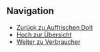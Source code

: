 
## Navigation

* [Zurück zu Auffrischen DoIt](../02_02_Auffrischen_DoIt/index.html)
* [Hoch zur Übersicht](../index.html)  
* [Weiter zu Verbraucher](../02_04_Elektronik_Verbraucher/index.html)

